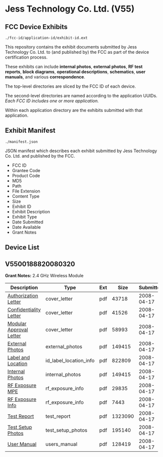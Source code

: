 # Jess Technology Co. Ltd. (V55)
## FCC Device Exhibits

```
./fcc-id/application-id/exhibit-id.ext
```

This repository contains the exhibit documents submitted by Jess Technology Co. Ltd. to (and published by) the FCC as part of the device certification process.

These exhibits can include **internal photos**, **external photos**, **RF test reports**, **block diagrams**, **operational descriptions**, **schematics**, **user manuals**, and various **correspondence**.

The top-level directories are sliced by the FCC ID of each device.

The second-level directories are named according to the application UUIDs. *Each FCC ID includes one or more application.*

Within each application directory are the exhibits submitted with that application. 

## Exhibit Manifest

```
./manifest.json
```

JSON manifest which describes each exhibit submitted by Jess Technology Co. Ltd. and published by the FCC.

- FCC ID
- Grantee Code
- Product Code
- MD5
- Path
- File Extension
- Content Type
- Size
- Exhibit ID
- Exhibit Description
- Exhibit Type
- Date Submitted
- Date Available
- Grant Notes

## Device List
## V5500188820080320
**Grant Notes:** 2.4 GHz Wireless Module

| Description | Type | Ext | Size | Submitted | Available |
| ----------- | ---- | --- | ---- | --------- | --------- |
| [Authorization Letter](V5500188820080320/6d7203717e44e6a2ae167ed34cb08cbe/929423.pdf) | cover_letter | pdf | 43718 | 2008-04-17 | 2008-04-17 |
| [Confidentiality Letter](V5500188820080320/6d7203717e44e6a2ae167ed34cb08cbe/929424.pdf) | cover_letter | pdf | 41526 | 2008-04-17 | 2008-04-17 |
| [Modular Approval Letter](V5500188820080320/6d7203717e44e6a2ae167ed34cb08cbe/929425.pdf) | cover_letter | pdf | 58993 | 2008-04-17 | 2008-04-17 |
| [External Photos](V5500188820080320/6d7203717e44e6a2ae167ed34cb08cbe/929427.pdf) | external_photos | pdf | 149415 | 2008-04-17 | 2008-04-17 |
| [Label and Location](V5500188820080320/6d7203717e44e6a2ae167ed34cb08cbe/929429.pdf) | id_label_location_info | pdf | 822809 | 2008-04-17 | 2008-04-17 |
| [Internal Photos](V5500188820080320/6d7203717e44e6a2ae167ed34cb08cbe/929428.pdf) | internal_photos | pdf | 149415 | 2008-04-17 | 2008-04-17 |
| [RF Exposure MPE](V5500188820080320/6d7203717e44e6a2ae167ed34cb08cbe/929431.pdf) | rf_exposure_info | pdf | 29835 | 2008-04-17 | 2008-04-17 |
| [RF Exposure Info](V5500188820080320/6d7203717e44e6a2ae167ed34cb08cbe/929432.pdf) | rf_exposure_info | pdf | 7443 | 2008-04-17 | 2008-04-17 |
| [Test Report](V5500188820080320/6d7203717e44e6a2ae167ed34cb08cbe/929434.pdf) | test_report | pdf | 1323090 | 2008-04-17 | 2008-04-17 |
| [Test Setup Photos](V5500188820080320/6d7203717e44e6a2ae167ed34cb08cbe/929435.pdf) | test_setup_photos | pdf | 195140 | 2008-04-17 | 2008-04-17 |
| [User Manual](V5500188820080320/6d7203717e44e6a2ae167ed34cb08cbe/929436.pdf) | users_manual | pdf | 128419 | 2008-04-17 | 2008-04-17 |

